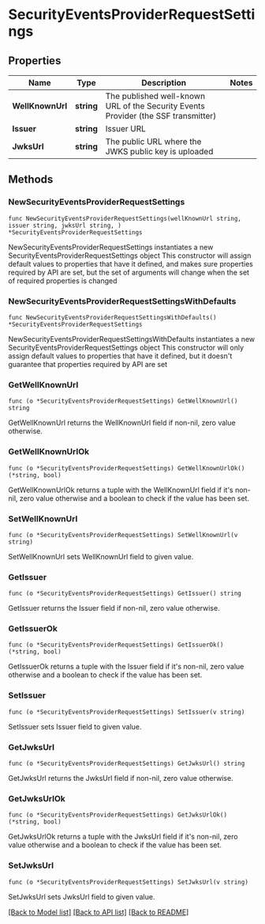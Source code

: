 # SecurityEventsProviderRequestSettings

## Properties

Name | Type | Description | Notes
------------ | ------------- | ------------- | -------------
**WellKnownUrl** | **string** | The published well-known URL of the Security Events Provider (the SSF transmitter) | 
**Issuer** | **string** | Issuer URL | 
**JwksUrl** | **string** | The public URL where the JWKS public key is uploaded | 

## Methods

### NewSecurityEventsProviderRequestSettings

`func NewSecurityEventsProviderRequestSettings(wellKnownUrl string, issuer string, jwksUrl string, ) *SecurityEventsProviderRequestSettings`

NewSecurityEventsProviderRequestSettings instantiates a new SecurityEventsProviderRequestSettings object
This constructor will assign default values to properties that have it defined,
and makes sure properties required by API are set, but the set of arguments
will change when the set of required properties is changed

### NewSecurityEventsProviderRequestSettingsWithDefaults

`func NewSecurityEventsProviderRequestSettingsWithDefaults() *SecurityEventsProviderRequestSettings`

NewSecurityEventsProviderRequestSettingsWithDefaults instantiates a new SecurityEventsProviderRequestSettings object
This constructor will only assign default values to properties that have it defined,
but it doesn't guarantee that properties required by API are set

### GetWellKnownUrl

`func (o *SecurityEventsProviderRequestSettings) GetWellKnownUrl() string`

GetWellKnownUrl returns the WellKnownUrl field if non-nil, zero value otherwise.

### GetWellKnownUrlOk

`func (o *SecurityEventsProviderRequestSettings) GetWellKnownUrlOk() (*string, bool)`

GetWellKnownUrlOk returns a tuple with the WellKnownUrl field if it's non-nil, zero value otherwise
and a boolean to check if the value has been set.

### SetWellKnownUrl

`func (o *SecurityEventsProviderRequestSettings) SetWellKnownUrl(v string)`

SetWellKnownUrl sets WellKnownUrl field to given value.


### GetIssuer

`func (o *SecurityEventsProviderRequestSettings) GetIssuer() string`

GetIssuer returns the Issuer field if non-nil, zero value otherwise.

### GetIssuerOk

`func (o *SecurityEventsProviderRequestSettings) GetIssuerOk() (*string, bool)`

GetIssuerOk returns a tuple with the Issuer field if it's non-nil, zero value otherwise
and a boolean to check if the value has been set.

### SetIssuer

`func (o *SecurityEventsProviderRequestSettings) SetIssuer(v string)`

SetIssuer sets Issuer field to given value.


### GetJwksUrl

`func (o *SecurityEventsProviderRequestSettings) GetJwksUrl() string`

GetJwksUrl returns the JwksUrl field if non-nil, zero value otherwise.

### GetJwksUrlOk

`func (o *SecurityEventsProviderRequestSettings) GetJwksUrlOk() (*string, bool)`

GetJwksUrlOk returns a tuple with the JwksUrl field if it's non-nil, zero value otherwise
and a boolean to check if the value has been set.

### SetJwksUrl

`func (o *SecurityEventsProviderRequestSettings) SetJwksUrl(v string)`

SetJwksUrl sets JwksUrl field to given value.



[[Back to Model list]](../README.md#documentation-for-models) [[Back to API list]](../README.md#documentation-for-api-endpoints) [[Back to README]](../README.md)


